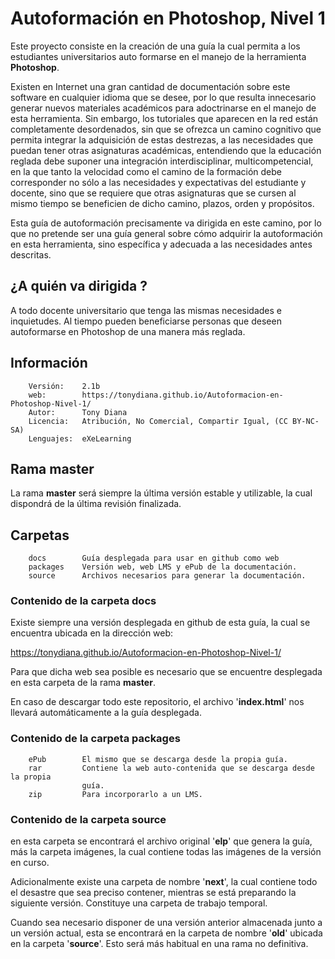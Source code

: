 # Autoformación en Photoshop, Nivel 1

Este proyecto consiste en la creación de una guía la cual permita a los estudiantes universitarios auto formarse en el manejo de la herramienta **Photoshop**.

Existen en Internet una gran cantidad de documentación sobre este software en cualquier idioma que se desee, por lo que resulta innecesario generar nuevos materiales académicos para adoctrinarse en el manejo de esta herramienta. Sin embargo, los tutoriales que aparecen en la red están completamente desordenados, sin que se ofrezca un camino cognitivo que permita integrar la adquisición de estas destrezas, a las necesidades que puedan tener otras asignaturas académicas, entendiendo que la educación reglada debe suponer una integración interdisciplinar, multicompetencial, en la que tanto la velocidad como el camino de la formación debe corresponder no sólo a las necesidades y expectativas del estudiante y docente, sino que se requiere que otras asignaturas que se cursen al mismo tiempo se beneficien de dicho camino, plazos, orden y propósitos.

Esta guía de autoformación precisamente va dirigida en este camino, por lo que no pretende ser una guía general sobre cómo adquirir la autoformación en esta herramienta, sino específica y adecuada a las necesidades antes descritas.

## ¿A quién va dirigida ?
A todo docente universitario que tenga las mismas necesidades e inquietudes. Al tiempo pueden beneficiarse personas que deseen autoformarse en Photoshop de una manera más reglada.


## Información
```
    Versión:    2.1b
    web:        https://tonydiana.github.io/Autoformacion-en-Photoshop-Nivel-1/
    Autor:      Tony Diana
    Licencia:   Atribución, No Comercial, Compartir Igual, (CC BY-NC-SA)
    Lenguajes:  eXeLearning
```

## Rama master
La rama **master** será siempre la última versión estable y utilizable, la cual dispondrá de la última revisión finalizada.


## Carpetas

```
    docs        Guía desplegada para usar en github como web
    packages    Versión web, web LMS y ePub de la documentación.
    source      Archivos necesarios para generar la documentación.
```

### Contenido de la carpeta docs
Existe siempre una versión desplegada en github de esta guía, la cual se encuentra ubicada en la dirección web:

https://tonydiana.github.io/Autoformacion-en-Photoshop-Nivel-1/

Para que dicha web sea posible es necesario que se encuentre desplegada en esta carpeta de la rama **master**.

En caso de descargar todo este repositorio, el archivo '**index.html**' nos llevará automáticamente a la guía desplegada.


### Contenido de la carpeta packages

```
    ePub        El mismo que se descarga desde la propia guía.
    rar         Contiene la web auto-contenida que se descarga desde la propia
                guía.
    zip         Para incorporarlo a un LMS.
```


### Contenido de la carpeta source
en esta carpeta se encontrará el archivo original '**elp**' que genera la guía, más la carpeta imágenes, la cual contiene todas las imágenes de la versión en curso.

Adicionalmente existe una carpeta de nombre '**next**', la cual contiene todo el desastre que sea preciso contener, mientras se está preparando la siguiente versión. Constituye una carpeta de trabajo temporal.

Cuando sea necesario disponer de una versión anterior almacenada junto a un versión actual, esta se encontrará en la carpeta de nombre '**old**' ubicada en la carpeta '**source**'. Esto será más habitual en una rama no definitiva.
